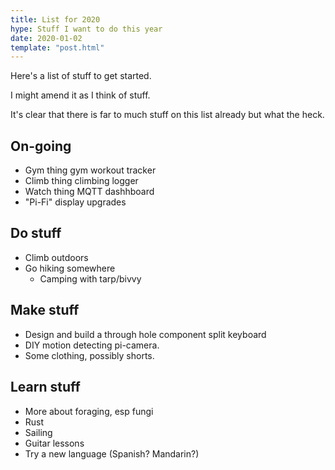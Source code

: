 ```yaml
---
title: List for 2020
hype: Stuff I want to do this year
date: 2020-01-02
template: "post.html"
---
```


Here's a list of stuff to get started.

I might amend it as I think of stuff.

It's clear that there is far to much stuff on this list already but what the heck.

## On-going
- Gym thing gym workout tracker
- Climb thing climbing logger
- Watch thing MQTT dashhboard
- "Pi-Fi" display upgrades

## Do stuff
- Climb outdoors
- Go hiking somewhere
  - Camping with tarp/bivvy

## Make stuff
- Design and build a through hole component split keyboard
- DIY motion detecting pi-camera.
- Some clothing, possibly shorts.

## Learn stuff
- More about foraging, esp fungi
- Rust
- Sailing
- Guitar lessons
- Try a new language (Spanish? Mandarin?)
